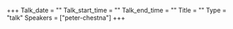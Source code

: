 +++
Talk_date = ""
Talk_start_time = ""
Talk_end_time = ""
Title = ""
Type = "talk"
Speakers = ["peter-chestna"]
+++


